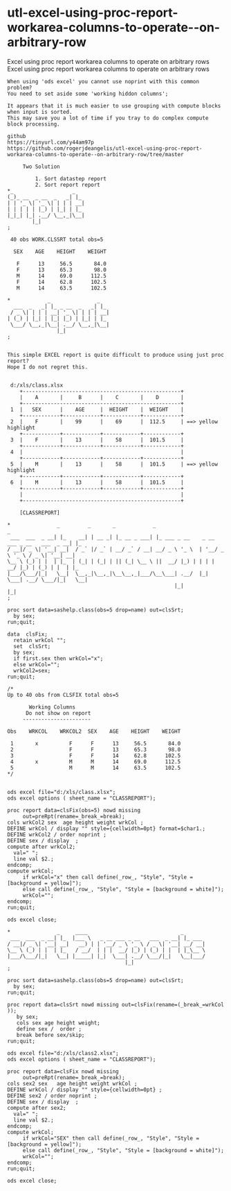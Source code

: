 # utl-excel-using-proc-report-workarea-columns-to-operate--on-arbitrary-row
Excel using proc report workarea columns to operate on arbitrary rows 
    Excel using proc report workarea columns to operate on arbitrary rows                                                                
                                                                                                                                         
    When using 'ods excel' you cannot use noprint with this common problem?                                                              
    You need to set aside some 'working hiddon columns';                                                                                 
                                                                                                                                         
    It appears that it is much easier to use grouping with compute blocks when input is sorted.                                          
    This may save you a lot of time if you tray to do complex compute block processing.                                                  
                                                                                                                                         
    github                                                                                                                               
    https://tinyurl.com/y44am97p                                                                                                         
    https://github.com/rogerjdeangelis/utl-excel-using-proc-report-workarea-columns-to-operate--on-arbitrary-row/tree/master             
                                                                                                                                         
         Two Solution                                                                                                                    
                                                                                                                                         
             1. Sort datastep report                                                                                                     
             2. Sort report report                                                                                                       
    *_                   _                                                                                                               
    (_)_ __  _ __  _   _| |_                                                                                                             
    | | '_ \| '_ \| | | | __|                                                                                                            
    | | | | | |_) | |_| | |_                                                                                                             
    |_|_| |_| .__/ \__,_|\__|                                                                                                            
            |_|                                                                                                                          
    ;                                                                                                                                    
                                                                                                                                         
     40 obs WORK.CLSSRT total obs=5                                                                                                      
                                                                                                                                         
      SEX    AGE    HEIGHT    WEIGHT                                                                                                     
                                                                                                                                         
       F      13     56.5       84.0                                                                                                     
       F      13     65.3       98.0                                                                                                     
       M      14     69.0      112.5                                                                                                     
       F      14     62.8      102.5                                                                                                     
       M      14     63.5      102.5                                                                                                     
                                                                                                                                         
    *            _               _                                                                                                       
      ___  _   _| |_ _ __  _   _| |_                                                                                                     
     / _ \| | | | __| '_ \| | | | __|                                                                                                    
    | (_) | |_| | |_| |_) | |_| | |_                                                                                                     
     \___/ \__,_|\__| .__/ \__,_|\__|                                                                                                    
                    |_|                                                                                                                  
    ;                                                                                                                                    
                                                                                                                                         
                                                                                                                                         
    This simple EXCEL report is quite difficult to produce using just proc report?                                                       
    Hope I do not regret this.                                                                                                           
                                                                                                                                         
                                                                                                                                         
     d:/xls/class.xlsx                                                                                                                   
        +---------------------------------------------------+                                                                            
        |    A       |     B      |    C       |    D       |                                                                            
        +---------------------------------------------------+                                                                            
     1  |   SEX      |    AGE     |  HEIGHT    |  WEIGHT    |                                                                            
        +------------+------------+------------+------------+                                                                            
     2  |    F       |    99      |    69      |  112.5     | ==> yellow highlight                                                       
        +------------+------------+------------+------------+                                                                            
     3  |    F       |    13      |    58      |  101.5     |                                                                            
        +------------+------------+------------+------------+                                                                            
     4  |                                                   |                                                                            
        +------------+------------+------------+------------+                                                                            
     5  |    M       |    13      |    58      |  101.5     | ==> yellow highlight                                                       
        +------------+------------+------------+------------+                                                                            
     6  |    M       |    13      |    58      |  101.5     |                                                                            
        +------------+------------+------------+------------+                                                                            
        |                                                   |                                                                            
        +---------------------------------------------------+                                                                            
                                                                                                                                         
        [CLASSREPORT]                                                                                                                    
                                                                                                                                         
    *               _         _       _            _                                         _                                           
     ___  ___  _ __| |_    __| | __ _| |_ __ _ ___| |_ ___ _ __    _ __ ___ _ __   ___  _ __| |_                                         
    / __|/ _ \| '__| __|  / _` |/ _` | __/ _` / __| __/ _ \ '_ \  | '__/ _ \ '_ \ / _ \| '__| __|                                        
    \__ \ (_) | |  | |_  | (_| | (_| | || (_| \__ \ ||  __/ |_) | | | |  __/ |_) | (_) | |  | |_                                         
    |___/\___/|_|   \__|  \__,_|\__,_|\__\__,_|___/\__\___| .__/  |_|  \___| .__/ \___/|_|   \__|                                        
                                                          |_|              |_|                                                           
    ;                                                                                                                                    
                                                                                                                                         
    proc sort data=sashelp.class(obs=5 drop=name) out=clsSrt;                                                                            
      by sex;                                                                                                                            
    run;quit;                                                                                                                            
                                                                                                                                         
    data  clsFix;                                                                                                                        
      retain wrkCol "";                                                                                                                  
      set  clsSrt;                                                                                                                       
      by sex;                                                                                                                            
      if first.sex then wrkCol="x";                                                                                                      
      else wrkCol="";                                                                                                                    
      wrkCol2=sex;                                                                                                                       
    run;quit;                                                                                                                            
                                                                                                                                         
    /*                                                                                                                                   
    Up to 40 obs from CLSFIX total obs=5                                                                                                 
                                                                                                                                         
           Working Columns                                                                                                               
          Do not show on report                                                                                                          
         ----------------------                                                                                                          
                                                                                                                                         
    Obs    WRKCOL    WRKCOL2  SEX    AGE    HEIGHT    WEIGHT                                                                             
                                                                                                                                         
     1       x          F      F      13     56.5       84.0                                                                             
     2                  F      F      13     65.3       98.0                                                                             
     3                  F      F      14     62.8      102.5                                                                             
     4       x          M      M      14     69.0      112.5                                                                             
     5                  M      M      14     63.5      102.5                                                                             
    */                                                                                                                                   
                                                                                                                                         
                                                                                                                                         
    ods excel file="d:/xls/class.xlsx";                                                                                                  
    ods excel options ( sheet_name = "CLASSREPORT");                                                                                     
                                                                                                                                         
    proc report data=clsFix(obs=5) nowd missing                                                                                          
         out=preRpt(rename=_break_=break);                                                                                               
    cols wrkCol2 sex  age height weight wrkCol ;                                                                                         
    DEFINE wrkCol / display "" style={cellwidth=0pt} format=$char1.;                                                                     
    DEFINE wrkCol2 / order noprint ;                                                                                                     
    DEFINE sex / display  ;                                                                                                              
    compute after wrkCol2;                                                                                                               
      val=" ";                                                                                                                           
      line val $2.;                                                                                                                      
    endcomp;                                                                                                                             
    compute wrkCol;                                                                                                                      
         if wrkCol="x" then call define(_row_, "Style", "Style = [background = yellow]");                                                
         else call define(_row_, "Style", "Style = [background = white]");                                                               
         wrkCol="";                                                                                                                      
    endcomp;                                                                                                                             
    run;quit;                                                                                                                            
                                                                                                                                         
    ods excel close;                                                                                                                     
                                                                                                                                         
    *               _     ____                              _                                                                            
     ___  ___  _ __| |_  |___ \   _ __ ___ _ __   ___  _ __| |_ ___                                                                      
    / __|/ _ \| '__| __|   __) | | '__/ _ \ '_ \ / _ \| '__| __/ __|                                                                     
    \__ \ (_) | |  | |_   / __/  | | |  __/ |_) | (_) | |  | |_\__ \                                                                     
    |___/\___/|_|   \__| |_____| |_|  \___| .__/ \___/|_|   \__|___/                                                                     
                                          |_|                                                                                            
    ;                                                                                                                                    
                                                                                                                                         
    proc sort data=sashelp.class(obs=5 drop=name) out=clsSrt;                                                                            
      by sex;                                                                                                                            
    run;quit;                                                                                                                            
                                                                                                                                         
    proc report data=clsSrt nowd missing out=clsFix(rename=(_break_=wrkCol ));                                                           
       by sex;                                                                                                                           
       cols sex age height weight;                                                                                                       
       define sex /  order ;                                                                                                             
       break before sex/skip;                                                                                                            
    run;quit;                                                                                                                            
                                                                                                                                         
    ods excel file="d:/xls/class2.xlsx";                                                                                                 
    ods excel options ( sheet_name = "CLASSREPORT");                                                                                     
                                                                                                                                         
    proc report data=clsFix nowd missing                                                                                                 
         out=preRpt(rename=_break_=break);                                                                                               
    cols sex2 sex   age height weight wrkCol ;                                                                                           
    DEFINE wrkCol / display "" style={cellwidth=0pt} ;                                                                                   
    DEFINE sex2 / order noprint ;                                                                                                        
    DEFINE sex / display  ;                                                                                                              
    compute after sex2;                                                                                                                  
      val=" ";                                                                                                                           
      line val $2.;                                                                                                                      
    endcomp;                                                                                                                             
    compute wrkCol;                                                                                                                      
         if wrkCol="SEX" then call define(_row_, "Style", "Style = [background = yellow]");                                              
         else call define(_row_, "Style", "Style = [background = white]");                                                               
         wrkCol="";                                                                                                                      
    endcomp;                                                                                                                             
    run;quit;                                                                                                                            
                                                                                                                                         
    ods excel close;                                                                                                                     
                                                                                                                                         
                                                                                                                                         
                                                                                                                                         
